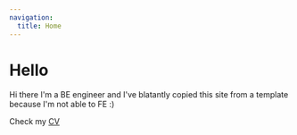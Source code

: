 ```yaml
---
navigation:
  title: Home
---
```


# Hello

Hi there I'm a BE engineer and I've blatantly copied this site from a template because I'm not able to FE :)

Check my [CV](/cv)
